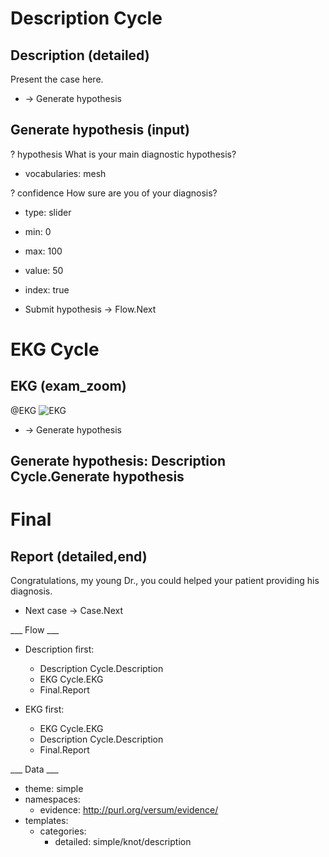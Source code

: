 Description Cycle
=================

Description (detailed)
----------------------

Present the case here.

* -> Generate hypothesis

Generate hypothesis (input)
---------------------------

? hypothesis
  What is your main diagnostic hypothesis?
  * vocabularies: mesh

? confidence
  How sure are you of your diagnosis?
  * type: slider
  * min: 0
  * max: 100
  * value: 50
  * index: true

* Submit hypothesis -> Flow.Next

EKG Cycle
=========

## EKG (exam_zoom)

@EKG
  ![EKG](template/ekg-template.svg)

* -> Generate hypothesis

## Generate hypothesis: Description Cycle.Generate hypothesis

Final
=====

Report (detailed,end)
---------------------

Congratulations, my young Dr., you could helped your patient providing his diagnosis.

* Next case -> Case.Next

___ Flow ___

* Description first:
  * Description Cycle.Description
  * EKG Cycle.EKG
  * Final.Report

* EKG first:
  * EKG Cycle.EKG
  * Description Cycle.Description
  * Final.Report

___ Data ___

* theme: simple
* namespaces:
  * evidence: http://purl.org/versum/evidence/
* templates:
  * categories:
    * detailed: simple/knot/description
